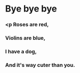 #  Bye bye bye 
### <p Roses are red,</p>
### Violins are blue,
### I have a dog,
### And it's way cuter than you.

